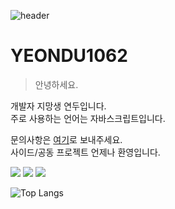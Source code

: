 ![header](https://capsule-render.vercel.app/api?type=waving&color=8EC96D&height=250&section=header)

# **YEONDU1062**
> 안녕하세요.

개발자 지망생 연두입니다.  
주로 사용하는 언어는 자바스크립트입니다.

문의사항은 [여기](https://open.kakao.com/me/yeonduhaeyo)로 보내주세요.  
사이드/공동 프로젝트 언제나 환영입니다.

<div>
  <img src="https://img.shields.io/badge/Node.js-F3F3F3?style=for-the-badge&logo=Node.js&logoColor=black" />
  <img src="https://img.shields.io/badge/Unity-F3F3F3?style=for-the-badge&logo=unity&logoColor=black" />
  <img src="https://img.shields.io/badge/git-F3F3F3.svg?style=for-the-badge&logo=git&logoColor=black" />
</div>

![Top Langs](https://github-readme-stats.vercel.app/api/top-langs/?username=yeondu1062&layout=compact&hide_title=true&border_radius=0&hide=html,css,batchfile)
